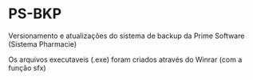 # PS-BKP
Versionamento e atualizações do sistema de backup da Prime Software (Sistema Pharmacie)

Os arquivos executaveis (.exe) foram criados através do Winrar (com a função sfx)
